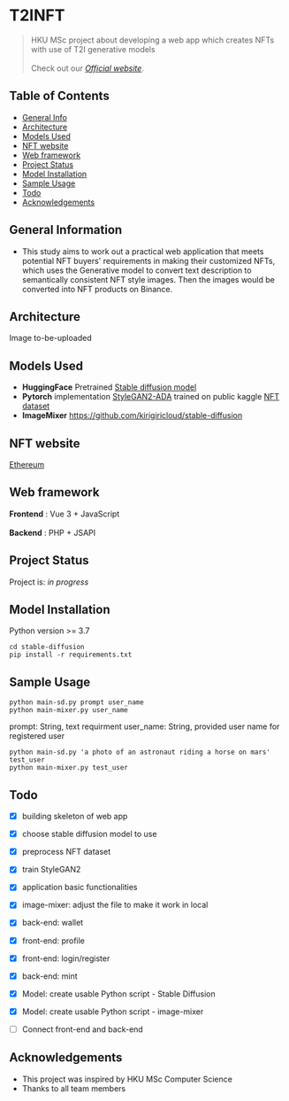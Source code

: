 # T2INFT
> HKU MSc project about developing a web app which creates NFTs with use of T2I generative models <br /> <br />
> Check out our [_Official website_](https://wp.cs.hku.hk/2022/msp22047).

## Table of Contents
* [General Info](#general-information)
* [Architecture](#architecture)
* [Models Used](#models-used)
* [NFT website](#nft-website)
* [Web framework](#web-framework)
* [Project Status](#project-status)
* [Model Installation](#model-installation)
* [Sample Usage](#sample-usage)
* [Todo](#todo)
* [Acknowledgements](#acknowledgements)
<!-- * [License](#license) -->


## General Information
- This study aims to work out a practical web application that meets potential NFT buyers' requirements in making their customized NFTs, 
which uses the Generative model to convert text description to semantically consistent NFT style images. 
Then the images would be converted into NFT products on Binance.


## Architecture
<!-- ![Example screenshot](./img/screenshot.png) -->
Image to-be-uploaded


## Models Used
- __HuggingFace__ Pretrained [Stable diffusion model](https://huggingface.co/runwayml/stable-diffusion-v1-5)
- __Pytorch__ implementation [StyleGAN2-ADA](https://github.com/NVlabs/stylegan2-ada-pytorch) trained on public kaggle [NFT dataset](https://www.kaggle.com/datasets/vepnar/nft-art-dataset)
- __ImageMixer__ https://github.com/kirigiricloud/stable-diffusion


## NFT website
[Ethereum](https://ethereum.org/)


## Web framework
__Frontend__ : Vue 3 + JavaScript <br /><br />
__Backend__ : PHP + JSAPI


## Project Status
Project is: _in progress_

## Model Installation
Python version >= 3.7
```
cd stable-diffusion
pip install -r requirements.txt
```

## Sample Usage
```
python main-sd.py prompt user_name
python main-mixer.py user_name
```
prompt: String, text requirment
user_name: String, provided user name for registered user
```
python main-sd.py 'a photo of an astronaut riding a horse on mars' test_user
python main-mixer.py test_user
```

## Todo
- [x] building skeleton of web app
- [x] choose stable diffusion model to use
- [x] preprocess NFT dataset
- [x] train StyleGAN2
- [x] application basic functionalities
- [x] image-mixer: adjust the file to make it work in local
- [x] back-end: wallet
- [x] front-end: profile
- [x] front-end: login/register
- [x] back-end: mint
- [x] Model: create usable Python script - Stable Diffusion
- [x] Model: create usable Python script - image-mixer
- [ ] Connect front-end and back-end


## Acknowledgements
- This project was inspired by HKU MSc Computer Science
- Thanks to all team members

